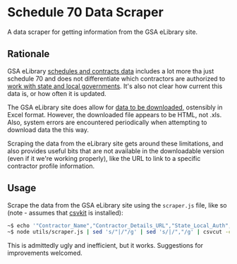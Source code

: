 # Schedule 70 Data Scraper

A data scraper for getting information from the GSA eLibrary site.

## Rationale

GSA eLibrary [schedules and contracts data](https://catalog.data.gov/dataset/gsa-elibrary-schedules-and-contracts) includes a lot more tha  just schedule 70 and does not differentiate which contractors are authorized to [work with state and local governments](http://www.gsa.gov/portal/content/141511). It's also not clear how current this data is, or how often it is updated.

The GSA eLibrary site does allow for [data to be downloaded](http://www.gsaelibrary.gsa.gov/ElibMain/sinDetails.do?executeQuery=YES&scheduleNumber=70&flag=&filter=&specialItemNumber=132+51), ostensibly in Excel format. However, the downloaded file appears to be HTML, not .xls. Also, system errors are encountered periodically when attempting to download data the this way.

Scraping the data from the eLibrary site gets around these limitations, and also provides useful bits that are not available in the downloadable version (even if it we're working properly), like the URL to link to a specific contractor profile information.

## Usage

Scrape the data from the GSA eLibrary site using the ```scraper.js``` file, like so (note - assumes that [csvkit](https://csvkit.readthedocs.io/en/0.9.1/) is installed):

```bash
~$ echo '"Contractor_Name","Contractor_Details_URL","State_Local_Auth","Contract_Number","Phone","Location","Socio_Economic_Indicators","Contractor_TC_Price_List","View_Catalog"' > data.csv
~$ node utils/scraper.js | sed 's/"|/"/g' | sed 's/|/","/g' | csvcut -c 1-7,9,11 >> data.csv
```

This is admittedly ugly and inefficient, but it works. Suggestions for improvements welcomed.

